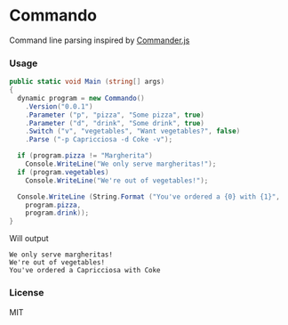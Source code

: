 # Commando
Command line parsing inspired by [Commander.js](https://github.com/tj/commander.js)

### Usage
```csharp
public static void Main (string[] args)
{
  dynamic program = new Commando()
    .Version("0.0.1")
    .Parameter ("p", "pizza", "Some pizza", true)
    .Parameter ("d", "drink", "Some drink", true)
    .Switch ("v", "vegetables", "Want vegetables?", false)
    .Parse ("-p Capricciosa -d Coke -v");

  if (program.pizza != "Margherita")
    Console.WriteLine("We only serve margheritas!");
  if (program.vegetables)
    Console.WriteLine("We're out of vegetables!");

  Console.WriteLine (String.Format ("You've ordered a {0} with {1}",
    program.pizza,
    program.drink));
}
```
Will output
```
We only serve margheritas!
We're out of vegetables!
You've ordered a Capricciosa with Coke
```

### License
MIT
